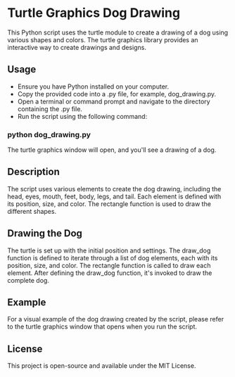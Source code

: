 # Turtle Graphics Dog Drawing
This Python script uses the turtle module to create a drawing of a dog using various shapes and colors. The turtle graphics library provides an interactive way to create drawings and designs.

## Usage
- Ensure you have Python installed on your computer.
- Copy the provided code into a .py file, for example, dog_drawing.py.
- Open a terminal or command prompt and navigate to the directory containing the .py file.
- Run the script using the following command:

### python dog_drawing.py
The turtle graphics window will open, and you'll see a drawing of a dog.
## Description
The script uses various elements to create the dog drawing, including the head, eyes, mouth, feet, body, legs, and tail. Each element is defined with its position, size, and color. The rectangle function is used to draw the different shapes.

## Drawing the Dog
The turtle is set up with the initial position and settings.
The draw_dog function is defined to iterate through a list of dog elements, each with its position, size, and color. The rectangle function is called to draw each element.
After defining the draw_dog function, it's invoked to draw the complete dog.
## Example
For a visual example of the dog drawing created by the script, please refer to the turtle graphics window that opens when you run the script.

## License
This project is open-source and available under the MIT License.

